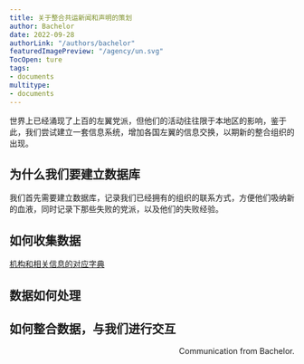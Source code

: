 ```yaml
---
title: 关于整合共运新闻和声明的策划
author: Bachelor
date: 2022-09-28
authorLink: "/authors/bachelor"
featuredImagePreview: "/agency/un.svg"
TocOpen: ture
tags:
- documents
multitype: 
- documents
---
```


世界上已经涌现了上百的左翼党派，但他们的活动往往限于本地区的影响，鉴于此，我们尝试建立一套信息系统，增加各国左翼的信息交换，以期新的整合组织的出现。

<!--more-->

## 为什么我们要建立数据库

我们首先需要建立数据库，记录我们已经拥有的组织的联系方式，方便他们吸纳新的血液，同时记录下那些失败的党派，以及他们的失败经验。


## 如何收集数据

[机构和相关信息的对应字典](/authors/bachelor/agencylist/)


## 数据如何处理



## 如何整合数据，与我们进行交互



<p align="right">Communication from Bachelor.</p> 

